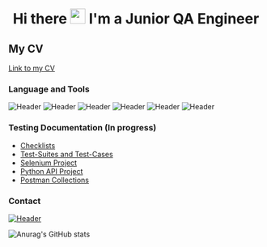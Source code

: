 <div align="center">
<h1>
  Hi there
  <img src="https://media.giphy.com/media/hvRJCLFzcasrR4ia7z/giphy.gif" width="30px"/>
  I'm a Junior QA Engineer
</h1>
</div>


## My CV 
[Link to my CV](https://drive.google.com/file/d/1yQ7rz9AxkRPc5-hRWNO0jeyQGheBNqpF/view?usp=sharing)

### Language and Tools

![Header](https://img.shields.io/badge/Jira-090909?style=for-the-badge&logo=jira&logoColor=136be1)
![Header](https://img.shields.io/badge/Postman-090909?style=for-the-badge&logo=postman&logoColor=f76935)
![Header](https://img.shields.io/badge/Github-090909?style=for-the-badge&logo=github&logoColor=8cc4d7)
![Header](https://img.shields.io/badge/SQL-090909?style=for-the-badge&logo=mysql&logoColor=00618a)
![Header](https://img.shields.io/badge/DevTools-090909?style=for-the-badge&logo=googlechrome&logoColor=2674f2)
![Header](https://img.shields.io/badge/Python-090909?style=for-the-badge&logo=Python&logoColor=00618a)

### Testing Documentation (In progress)

- [Checklists]()
- [Test-Suites and Test-Cases]()
- [Selenium Project](https://github.com/IlnazSadykov/PythonSeleniumProject)
- [Python API Project](https://github.com/IlnazSadykov/APIProject)
- [Postman Collections](https://github.com/IlnazSadykov/GoogleMapsAPI)

### Contact 

[![Header](https://img.shields.io/badge/Telegram-090909?style=for-the-badge&logo=telegram&logoColor=31a5db)](https://t.me/IS_Fenix)

![Anurag's GitHub stats](https://github-readme-stats.vercel.app/api?username=IlnazSadykov&show_icons=true&theme=radical)
